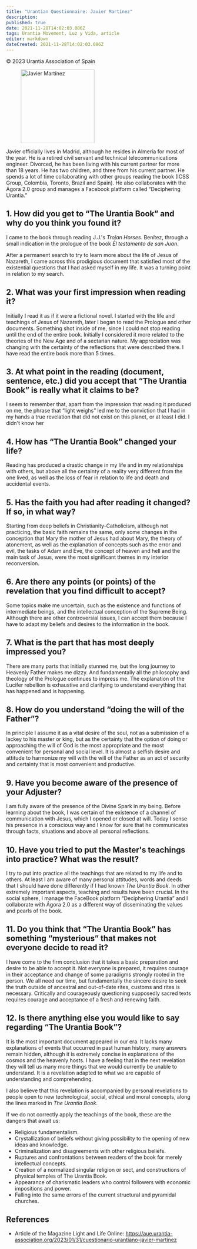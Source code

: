```yaml
---
title: "Urantian Questionnaire: Javier Martínez"
description: 
published: true
date: 2021-11-28T14:02:03.086Z
tags: Urantia Movement, Luz y Vida, article
editor: markdown
dateCreated: 2021-11-28T14:02:03.086Z
---
```


<p class="v-card v-sheet theme--light gray lighten-3 px-2">© 2023 Urantia Association of Spain</p>


<figure id="Figure_1" class="image urantiapedia">
<img src="/image/article/Luz_y_Vida/LyV_2023_02/Javier-Martinez.jpg" alt="Javier Martínez" width="200">
</figure>

Javier officially lives in Madrid, although he resides in Almería for most of the year. He is a retired civil servant and technical telecommunications engineer. Divorced, he has been living with his current partner for more than 18 years. He has two children, and three from his current partner. He spends a lot of time collaborating with other groups reading the book (ICSS Group, Colombia, Toronto, Brazil and Spain). He also collaborates with the Ágora 2.0 group and manages a Facebook platform called “Deciphering Urantia.”

## 1. How did you get to “The Urantia Book” and why do you think you found it?

I came to the book through reading J.J.'s _Trojan Horses_. Benítez, through a small indication in the prologue of the book _El testamento de san Juan_.

After a permanent search to try to learn more about the life of Jesus of Nazareth, I came across this prodigious document that satisfied most of the existential questions that I had asked myself in my life. It was a turning point in relation to my search.

## 2. What was your first impression when reading it?

Initially I read it as if it were a fictional novel. I started with the life and teachings of Jesus of Nazareth, later I began to read the Prologue and other documents. Something shot inside of me, since I could not stop reading until the end of the entire book. Initially I considered it more related to the theories of the New Age and of a sectarian nature. My appreciation was changing with the certainty of the reflections that were described there. I have read the entire book more than 5 times.

## 3. At what point in the reading (document, sentence, etc.) did you accept that “The Urantia Book” is really what it claims to be?

I seem to remember that, apart from the impression that reading it produced on me, the phrase that “light weighs” led me to the conviction that I had in my hands a true revelation that did not exist on this planet, or at least I did. I didn't know her

## 4. How has “The Urantia Book” changed your life?

Reading has produced a drastic change in my life and in my relationships with others, but above all the certainty of a reality very different from the one lived, as well as the loss of fear in relation to life and death and accidental events.

## 5. Has the faith you had after reading it changed? If so, in what way?

Starting from deep beliefs in Christianity-Catholicism, although not practicing, the basic faith remains the same, only some changes in the conception that Mary the mother of Jesus had about Mary, the theory of atonement, as well as the explanation of concepts such as the error and evil, the tasks of Adam and Eve, the concept of heaven and hell and the main task of Jesus, were the most significant themes in my interior reconversion.

## 6. Are there any points (or points) of the revelation that you find difficult to accept?

Some topics make me uncertain, such as the existence and functions of intermediate beings, and the intellectual conception of the Supreme Being. Although there are other controversial issues, I can accept them because I have to adapt my beliefs and desires to the information in the book.

## 7. What is the part that has most deeply impressed you?

There are many parts that initially stunned me, but the long journey to Heavenly Father makes me dizzy. And fundamentally all the philosophy and theology of the Prologue continues to impress me. The explanation of the Lucifer rebellion is exhaustive and clarifying to understand everything that has happened and is happening.

## 8. How do you understand “doing the will of the Father”?

In principle I assume it as a vital desire of the soul, not as a submission of a lackey to his master or king, but as the certainty that the option of doing or approaching the will of God is the most appropriate and the most convenient for personal and social level. It is almost a selfish desire and attitude to harmonize my will with the will of the Father as an act of security and certainty that is most convenient and productive.

## 9. Have you become aware of the presence of your Adjuster?

I am fully aware of the presence of the Divine Spark in my being. Before learning about the book, I was certain of the existence of a channel of communication with Jesus, which I opened or closed at will. Today I sense his presence in a conscious way and I know for sure that he communicates through facts, situations and above all personal reflections.

## 10. Have you tried to put the Master's teachings into practice? What was the result?

I try to put into practice all the teachings that are related to my life and to others. At least I am aware of many personal attitudes, words and deeds that I should have done differently if I had known _The Urantia Book_. In other extremely important aspects, teaching and results have been crucial. In the social sphere, I manage the FaceBook platform “Deciphering Urantia” and I collaborate with Ágora 2.0 as a different way of disseminating the values and pearls of the book.

## 11. Do you think that “The Urantia Book” has something “mysterious” that makes not everyone decide to read it?

I have come to the firm conclusion that it takes a basic preparation and desire to be able to accept it. Not everyone is prepared, it requires courage in their acceptance and change of some paradigms strongly rooted in the person. We all need our time, but fundamentally the sincere desire to seek the truth outside of ancestral and out-of-date rites, customs and rites is necessary. Critically and courageously questioning supposedly sacred texts requires courage and acceptance of a fresh and renewing faith.

## 12. Is there anything else you would like to say regarding “The Urantia Book”?

It is the most important document appeared in our era. It lacks many explanations of events that occurred in past human history, many answers remain hidden, although it is extremely concise in explanations of the cosmos and the heavenly hosts. I have a feeling that in the next revelation they will tell us many more things that we would currently be unable to understand. It is a revelation adapted to what we are capable of understanding and comprehending.

I also believe that this revelation is accompanied by personal revelations to people open to new technological, social, ethical and moral concepts, along the lines marked in _The Urantia Book_.

If we do not correctly apply the teachings of the book, these are the dangers that await us:

- Religious fundamentalism.
- Crystallization of beliefs without giving possibility to the opening of new ideas and knowledge.
- Criminalization and disagreements with other religious beliefs.
- Ruptures and confrontations between readers of the book for merely intellectual concepts.
- Creation of a normalized singular religion or sect, and constructions of physical temples of The Urantia Book.
- Appearance of charismatic leaders who control followers with economic impositions and power.
- Falling into the same errors of the current structural and pyramidal churches.

## References

- Article of the Magazine Light and Life Online: https://aue.urantia-association.org/2023/01/31/cuestionario-urantiano-javier-martinez

